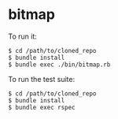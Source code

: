 bitmap
======

To run it: 
```
$ cd /path/to/cloned_repo
$ bundle install
$ bundle exec ./bin/bitmap.rb
```

To run the test suite: 
```
$ cd /path/to/cloned_repo
$ bundle install
$ bundle exec rspec
```
